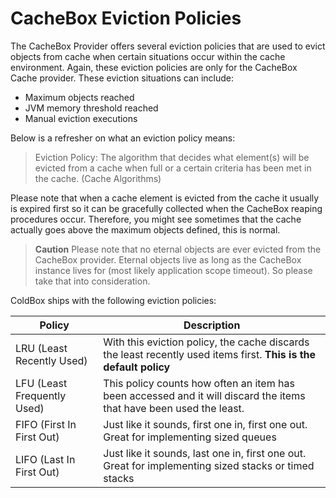 # CacheBox Eviction Policies

The CacheBox Provider offers several eviction policies that are used to evict objects from cache when certain situations occur within the cache environment. Again, these eviction policies are only for the CacheBox Cache provider. These eviction situations can include:

* Maximum objects reached
* JVM memory threshold reached
* Manual eviction executions

Below is a refresher on what an eviction policy means:

> Eviction Policy: The algorithm that decides what element\(s\) will be evicted from a cache when full or a certain criteria has been met in the cache. \(Cache Algorithms\)

Please note that when a cache element is evicted from the cache it usually is expired first so it can be gracefully collected when the CacheBox reaping procedures occur. Therefore, you might see sometimes that the cache actually goes above the maximum objects defined, this is normal.

> **Caution** Please note that no eternal objects are ever evicted from the CacheBox provider. Eternal objects live as long as the CacheBox instance lives for \(most likely application scope timeout\). So please take that into consideration.

ColdBox ships with the following eviction policies:

| Policy | Description |
| --- | --- |
| LRU \(Least Recently Used\) | With this eviction policy, the cache discards the least recently used items first. **This is the default policy** |
| LFU \(Least Frequently Used\) | This policy counts how often an item has been accessed and it will discard the items that have been used the least. |
| FIFO \(First In First Out\) | Just like it sounds, first one in, first one out. Great for implementing sized queues |
| LIFO \(Last In First Out\) | Just like it sounds, last one in, first one out. Great for implementing sized stacks or timed stacks |

